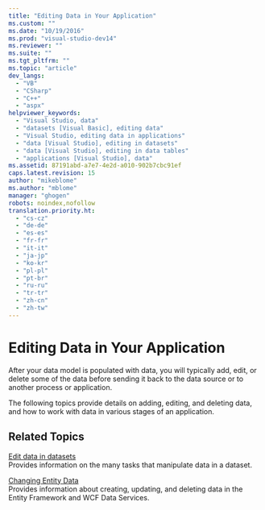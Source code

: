 ```yaml
---
title: "Editing Data in Your Application"
ms.custom: ""
ms.date: "10/19/2016"
ms.prod: "visual-studio-dev14"
ms.reviewer: ""
ms.suite: ""
ms.tgt_pltfrm: ""
ms.topic: "article"
dev_langs: 
  - "VB"
  - "CSharp"
  - "C++"
  - "aspx"
helpviewer_keywords: 
  - "Visual Studio, data"
  - "datasets [Visual Basic], editing data"
  - "Visual Studio, editing data in applications"
  - "data [Visual Studio], editing in datasets"
  - "data [Visual Studio], editing in data tables"
  - "applications [Visual Studio], data"
ms.assetid: 87191abd-a7e7-4e2d-a010-902b7cbc91ef
caps.latest.revision: 15
author: "mikeblome"
ms.author: "mblome"
manager: "ghogen"
robots: noindex,nofollow
translation.priority.ht: 
  - "cs-cz"
  - "de-de"
  - "es-es"
  - "fr-fr"
  - "it-it"
  - "ja-jp"
  - "ko-kr"
  - "pl-pl"
  - "pt-br"
  - "ru-ru"
  - "tr-tr"
  - "zh-cn"
  - "zh-tw"
---
```

# Editing Data in Your Application
After your data model is populated with data, you will typically add, edit, or delete some of the data before sending it back to the data source or to another process or application.  
  
 The following topics provide details on adding, editing, and deleting data, and how to work with data in various stages of an application.  
  
## Related Topics  
 [Edit data in datasets](../data-tools/edit-data-in-datasets.md)  
 Provides information on the many tasks that manipulate data in a dataset.  
  
 [Changing Entity Data](../Topic/Changing%20Entity%20Data.md)  
 Provides information about creating, updating, and deleting data in the Entity Framework and WCF Data Services.